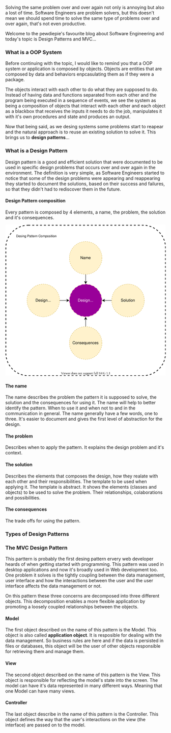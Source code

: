 <div style="text-align: left;">
    <p>
        Solving the same problem over and over again not only is annoying but also a lost of time.
        Software Engineers are problem solvers, but this doesn't mean we should spend time to solve the
        same type of problems over and over again, that's not even productive.
    </p>
    <p>
        Welcome to the pewdiepie's  favourite blog about Software Engineering and today's topic is
        Design Patterns and MVC...
    </p>
    <h3>What is a OOP System</h3>
    <p>
        Before continuing with the topic, I would like to remind you that a OOP system or application
        is composed by objects. Objects are entities that are composed by data and behaviors
        enpcasulating them as if they were a package.
    </p>
    <p>
        The objects interact with each other to do what they are supposed to do. Instead of
        having data and functions separated from each other and the program being
        executed in a sequence of events, we see the system as being a composition of
        objects that interact with each other and each object as a blackbox that receives
        the inputs it needs to do the job, manipulates it with it's own procedures
        and state and produces an output.
    </p>
    <p>
        Now that being said, as we desing systems some problems start to reapear and
        the natural approach is to reuse an existing solution to solve it. This brings
        us to <strong>design patterns</strong>...
    </p>
    <h3>What is a Design Pattern</h3>
    <p>
        Design pattern is a good and efficient solution that were documented to be used in specific design problems that
        occurs over and over again in the environment. The definition is very simple, as Software Engineers started to
        notice that some of the design problems were appearing and reappearing they started to document the solutions,
        based on their success and failures, so that they didn't had to rediscover them in the future.
    </p>
    <h4>Design Pattern composition</h4>
    <p>
        Every pattern is composed by 4 elements, a name, the problem, the solution and it's consequences.
    </p>
    <img class="post-img" src="images/design-patterns-mvc/design-patterns-composition.svg" alt="DESING PATTERN COMPOSITION MIND MAP">
    <h4>The name</h4>
    <p>
        The name describes the problem the pattern it is supposed to solve, the solution and the consequences for using it.
        The name will help to better identify the pattern. When to use it and when not to and in the communication in
        general. The name generally have a few words, one to three. It's easier to document and gives the first level of
        abstraction for the design.
    </p>
    <h4>The problem</h4>
    <p>
        Describes when to apply the pattern. It explains the design problem and it's context.
    </p>
    <h4>The solution</h4>
    <p>
        Describes the elements that composes the design, how they realate with each other and their responsibilities.
        The template to be used when applying it. The template is abstract. It shows the elements (classes and objects)
        to be used to solve the problem. Their relationships, colaborations and possibilities.
    </p>
    <h4>The consequences</h4>
    <p>
        The trade offs for using the pattern.
    </p>
    <h3>Types of Design Patterns</h3>
    <h3>The MVC Design Pattern</h3>
    <p>
        This parttern is probably the first desing pattern ervery web developer heards of
        when getting started with programming. This pattern was used in
        desktop applications and now it's broadly used in Web development too.
        One problem it solves is the tightly coupling between the data management, user interface
        and how the interactions between the user and the user interface affects the data management
        or not.
    </p>
    <p>
        On this pattern these three concerns are decomposed into three different objects.
        This decomposition enables a more flexible application by promoting a loosely coupled
        relationships between the objects.
    </p>
    <h4>Model</h4>
    <p>
        The first object described on the name of this pattern is the Model. This object
        is also called <strong>application object</strong>. It is resposible for dealing with
        the data management. So business rules are here and if the data is persisted in files
        or databases, this object will be the user of other objects responsible for
        retrieving them and manage them.
    </p>
    <h4>View</h4>
    <p>
        The second object described on the name of this pattern is the View. This object
        is responsible for reflecting the model's state into the screen. The model
        can have it's data represented in many different ways. Meaning that one Model
        can have many views.
    </p>
    <h4>Controller</h4>
    <p>
        The last object describe in the name of this pattern is the Controller. This object
        defines the way that the user's  interactions on the view (the interface) are passed
        on to the model. 
    </p>
</div>